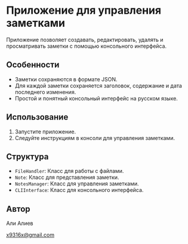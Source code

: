 # Приложение для управления заметками

Приложение позволяет создавать, редактировать, удалять и просматривать заметки с помощью консольного интерфейса.

## Особенности

- Заметки сохраняются в формате JSON.
- Для каждой заметки сохраняется заголовок, содержание и дата последнего изменения.
- Простой и понятный консольный интерфейс на русском языке.

## Использование

1. Запустите приложение.
2. Следуйте инструкциям в консоли для управления заметками.

## Структура

- `FileHandler`: Класс для работы с файлами.
- `Note`: Класс для представления заметки.
- `NotesManager`: Класс для управления заметками.
- `CLIInterface`: Класс для консольного интерфейса.

## Автор

Али Алиев

x9316x@gmail.com
